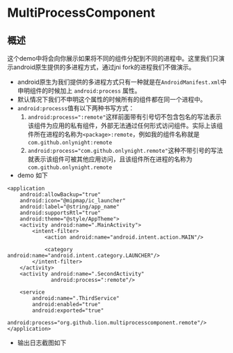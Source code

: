 MultiProcessComponent
==============

概述
----

这个demo中将会向你展示如果将不同的组件分配到不同的进程中。这里我们只演示android原生提供的多进程方式，通过jni fork的进程我们不做演示。
+ android原生为我们提供的多进程方式只有一种就是在```AndroidManifest.xml```中申明组件的时候加上 ```android:process``` 属性。
+ 默认情况下我们不申明这个属性的时候所有的组件都在同一个进程中。
+ ```android:processs```值有以下两种书写方式：
	1. ```android:process=":remote"```这样前面带有引号切不包含包名的写法表示该组件为应用的私有组件，外部无法通过任何形式访问组件。实际上该组件所在进程的名称为```<package>:remote```，例如我的组件名称就是```com.github.onlynight:remote```
    2. ```android:process="com.github.onlynight.remote"```这种不带引号的写法就表示该组件可被其他应用访问，且该组件所在进程的名称为```com.github.onlynight.remote```
+ demo 如下
```
<application
    android:allowBackup="true"
    android:icon="@mipmap/ic_launcher"
    android:label="@string/app_name"
    android:supportsRtl="true"
    android:theme="@style/AppTheme">
    <activity android:name=".MainActivity">
        <intent-filter>
            <action android:name="android.intent.action.MAIN"/>
    
            <category android:name="android.intent.category.LAUNCHER"/>
        </intent-filter>
    </activity>
    <activity android:name=".SecondActivity"
              android:process=":remote"/>
    
    <service
        android:name=".ThirdService"
        android:enabled="true"
        android:exported="true"
        android:process="org.github.lion.multiprocesscomponent.remote"/>
</application>
```
+ 输出日志截图如下

